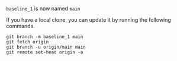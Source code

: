 `baseline_1` is now named `main`

If you have a local clone, you can update it by running the following commands.
```
git branch -m baseline_1 main
git fetch origin
git branch -u origin/main main
git remote set-head origin -a
```
